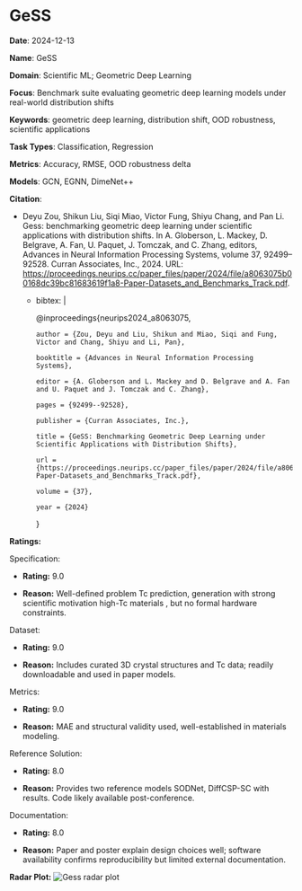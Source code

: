 # GeSS


**Date**: 2024-12-13


**Name**: GeSS


**Domain**: Scientific ML; Geometric Deep Learning


**Focus**: Benchmark suite evaluating geometric deep learning models under real-world distribution shifts


**Keywords**: geometric deep learning, distribution shift, OOD robustness, scientific applications


**Task Types**: Classification, Regression


**Metrics**: Accuracy, RMSE, OOD robustness delta


**Models**: GCN, EGNN, DimeNet++


**Citation**:


- Deyu Zou, Shikun Liu, Siqi Miao, Victor Fung, Shiyu Chang, and Pan Li. Gess: benchmarking geometric deep learning under scientific applications with distribution shifts. In A. Globerson, L. Mackey, D. Belgrave, A. Fan, U. Paquet, J. Tomczak, and C. Zhang, editors, Advances in Neural Information Processing Systems, volume 37, 92499–92528. Curran Associates, Inc., 2024. URL: https://proceedings.neurips.cc/paper_files/paper/2024/file/a8063075b00168dc39bc81683619f1a8-Paper-Datasets_and_Benchmarks_Track.pdf.

  - bibtex: |

      @inproceedings{neurips2024_a8063075,

        author = {Zou, Deyu and Liu, Shikun and Miao, Siqi and Fung, Victor and Chang, Shiyu and Li, Pan},

        booktitle = {Advances in Neural Information Processing Systems},

        editor = {A. Globerson and L. Mackey and D. Belgrave and A. Fan and U. Paquet and J. Tomczak and C. Zhang},

        pages = {92499--92528},

        publisher = {Curran Associates, Inc.},

        title = {GeSS: Benchmarking Geometric Deep Learning under Scientific Applications with Distribution Shifts},

        url = {https://proceedings.neurips.cc/paper_files/paper/2024/file/a8063075b00168dc39bc81683619f1a8-Paper-Datasets_and_Benchmarks_Track.pdf},

        volume = {37},

        year = {2024}

      }



**Ratings:**


Specification:


  - **Rating:** 9.0


  - **Reason:** Well-defined problem  Tc prediction, generation  with strong scientific motivation  high-Tc materials , but no formal hardware constraints. 


Dataset:


  - **Rating:** 9.0


  - **Reason:** Includes curated 3D crystal structures and Tc data; readily downloadable and used in paper models. 


Metrics:


  - **Rating:** 9.0


  - **Reason:** MAE and structural validity used, well-established in materials modeling. 


Reference Solution:


  - **Rating:** 8.0


  - **Reason:** Provides two reference models  SODNet, DiffCSP-SC  with results. Code likely available post-conference. 


Documentation:


  - **Rating:** 8.0


  - **Reason:** Paper and poster explain design choices well; software availability confirms reproducibility but limited external documentation. 


**Radar Plot:**
 ![Gess radar plot](../../tex/images/gess_radar.png)